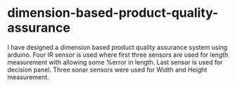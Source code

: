 # dimension-based-product-quality-assurance

I have designed a dimension based product quality assurance system using arduino. 
Four IR sensor is used where first three sensors are used for length measurement with allowing some %error in length.
Last sensor is used for decision panel.
Three sonar sensors were used for  Width and Height measurement. 
